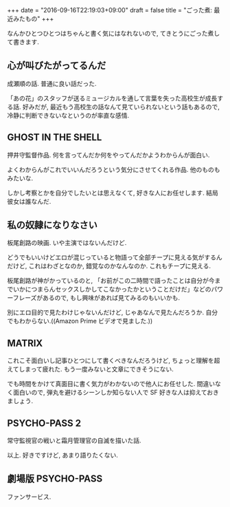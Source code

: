 +++
date = "2016-09-16T22:19:03+09:00"
draft = false
title = "ごった煮: 最近みたもの"
+++

なんかひとつひとつはちゃんと書く気にはなれないので, てきとうにごった煮して書きます.

<!--more-->

## 心が叫びたがってるんだ

成瀬順の話. 普通に良い話だった.

「あの花」のスタッフが送るミュージカルを通して言葉を失った高校生が成長する話. 好みだが, 最近もう高校生の話なんて見ていられないという話もあるので, 冷静に判断できないなというのが率直な感情.

## GHOST IN THE SHELL

押井守監督作品. 何を言ってんだか何をやってんだかようわからんが面白い.

よくわからんがこれでいいんだろうという気分にさせてくれる作品. 他のものもみたいな.

しかし考察とかを自分でしたいとは思えなくて, 好きな人にお任せします. 結局彼女は誰なんだ.

## 私の奴隷になりなさい
  
板尾創路の映画. いや主演ではないんだけど.

どうでもいいけどエロが混じっていると物語って全部チープに見える気がするんだけど, これはわざとなのか, 錯覚なのかなんなのか. これもチープに見える.

板尾創路が神がかっているのと, 「お前がこの二時間で語ったことは自分が今までいかにつまらんセックスしかしてこなかったかということだけだ」などのパワーフレーズがあるので, もし興味があれば見てみるのもいいかも.

別にエロ目的で見たわけじゃないんだけど, じゃあなんで見たんだろうか. 自分でもわからない.((Amazon Prime ビデオで見ました.))

## MATRIX
  
これこそ面白いし記事ひとつにして書くべきなんだろうけど, ちょっと理解を超えてしまって疲れた. もう一度みないと文章にできそうにない.

でも時間をかけて真面目に書く気力がわかないので他人にお任せした. 間違いなく面白いので, 弾丸を避けるシーンしか知らない人で SF 好きな人は抑えておきましょう.

## PSYCHO-PASS 2

常守監視官の戦いと霜月管理官の自滅を描いた話.

以上. 好きですけど, あまり語りたくない. 

## 劇場版 PSYCHO-PASS

ファンサービス.
